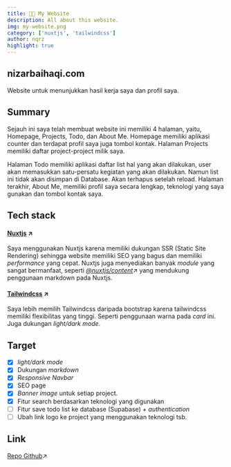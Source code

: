 ```yaml
---
title: 🧑‍🔧 My Website
description: All about this website.
img: my-website.png
category: ['nuxtjs', 'tailwindcss']
author: nqrz
highlight: true
---
```


## nizarbaihaqi.com

Website untuk menunjukkan hasil kerja saya dan profil saya.

## Summary

Sejauh ini saya telah membuat website ini memiliki 4 halaman, yaitu, Homepage, Projects, Todo, dan About Me. Homepage memiliki aplikasi counter dan terdapat profil saya juga tombol kontak. Halaman Projects memiliki daftar project-project milik saya. 

Halaman Todo memiliki aplikasi daftar list hal yang akan dilakukan, user akan memasukkan satu-persatu kegiatan yang akan dilakukan. Namun list ini tidak akan disimpan di Database. Akan terhapus setelah reload. Halaman terakhir, About Me, memiliki profil saya secara lengkap, teknologi yang saya gunakan dan tombol kontak saya.

## Tech stack

#### [Nuxtjs](https://nuxtjs.org/) &#8599;

Saya menggunakan Nuxtjs karena memiliki dukungan SSR (Static Site Rendering) sehingga website memiliki SEO yang bagus dan memiliki *performance* yang cepat. Nuxtjs juga menyediakan banyak *module* yang sangat bermanfaat, seperti *[@nuxtjs/content](https://content.nuxtjs.org/)*&#8599; yang mendukung penggunaan markdown pada Nuxtjs.

#### [Tailwindcss](https://tailwindcss.com) &#8599;

Saya lebih memilih Tailwindcss daripada bootstrap karena tailwindcss memiliki flexibilitas yang tinggi. Seperti penggunaan warna pada *card* ini. Juga dukungan *light/dark mode*.

## Target

- [x] *light/dark mode*
- [x] Dukungan *markdown*
- [x] *Responsive Navbar*
- [x] SEO page
- [x] *Banner image* untuk setiap project.
- [x] Fitur search berdasarkan teknologi yang digunakan
- [ ] Fitur save todo list ke database (Supabase) + *authentication*
- [ ] Ubah link logo ke project yang menggunakan teknologi tsb.

## Link

[Repo Github](https://github.com/nqrz/nizarbaihaqi.com)&#8599;